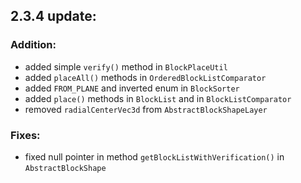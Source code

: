## 2.3.4 update:
### Addition:
- added simple `verify()` method in `BlockPlaceUtil`
- added `placeAll()` methods in `OrderedBlockListComparator`
- added `FROM_PLANE` and inverted enum in `BlockSorter`
- added `place()` methods in `BlockList` and in `BlockListComparator`
- removed `radialCenterVec3d` from `AbstractBlockShapeLayer`

### Fixes:
- fixed null pointer in method `getBlockListWithVerification()` in `AbstractBlockShape`